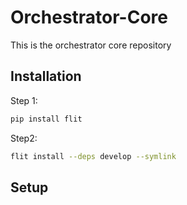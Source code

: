 # Orchestrator-Core

This is the orchestrator core repository

## Installation

Step 1:
```bash
pip install flit
```

Step2:
```bash
flit install --deps develop --symlink
```

## Setup
